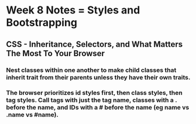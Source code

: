 # Week 8 Notes = Styles and Bootstrapping

## CSS - Inheritance, Selectors, and What Matters The Most To Your Browser

### Nest classes within one another to make child classes that inherit trait from their parents unless they have their own traits.

### The browser prioritizes id styles first, then class styles, then tag styles. Call tags with just the tag name, classes with a . before the name, and IDs with a # before the name (eg name vs .name vs #name).